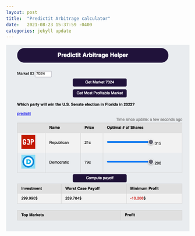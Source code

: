 ```yaml
---
layout: post
title:  "Predictit Arbitrage calculator"
date:   2021-08-23 15:37:59 -0400
categories: jekyll update
---
```




[![Screenshot](/assets/predictit-arb-calculator/calculator-screenshot.png)](http://visuallyexplained.xyz/predictit-arbitrage-calculator)

